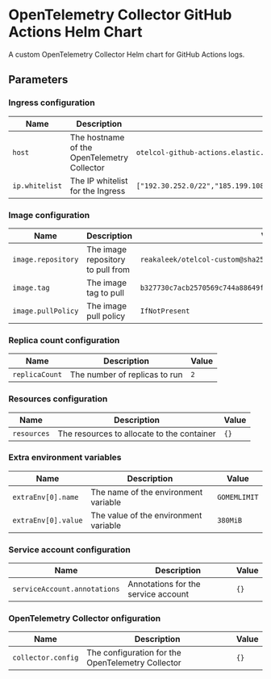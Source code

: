 # OpenTelemetry Collector GitHub Actions Helm Chart

A custom OpenTelemetry Collector Helm chart for GitHub Actions logs.

## Parameters

### Ingress configuration

| Name           | Description                                 | Value                                                                                                         |
| -------------- | ------------------------------------------- | ------------------------------------------------------------------------------------------------------------- |
| `host`         | The hostname of the OpenTelemetry Collector | `otelcol-github-actions.elastic.dev`                                                                          |
| `ip.whitelist` | The IP whitelist for the Ingress            | `["192.30.252.0/22","185.199.108.0/22","140.82.112.0/20","143.55.64.0/20","2a0a:a440::/29","2606:50c0::/32"]` |

### Image configuration

| Name               | Description                       | Value                                                              |
| ------------------ | --------------------------------- | ------------------------------------------------------------------ |
| `image.repository` | The image repository to pull from | `reakaleek/otelcol-custom@sha256`                                  |
| `image.tag`        | The image tag to pull             | `b327730c7acb2570569c744a88649fdb19925322ce3e4f8fac300ff01dd2f983` |
| `image.pullPolicy` | The image pull policy             | `IfNotPresent`                                                     |

### Replica count configuration

| Name           | Description                   | Value |
| -------------- | ----------------------------- | ----- |
| `replicaCount` | The number of replicas to run | `2`   |

### Resources configuration

| Name        | Description                                | Value |
| ----------- | ------------------------------------------ | ----- |
| `resources` | The resources to allocate to the container | `{}`  |

### Extra environment variables

| Name                | Description                           | Value        |
| ------------------- | ------------------------------------- | ------------ |
| `extraEnv[0].name`  | The name of the environment variable  | `GOMEMLIMIT` |
| `extraEnv[0].value` | The value of the environment variable | `380MiB`     |

### Service account configuration

| Name                         | Description                         | Value |
| ---------------------------- | ----------------------------------- | ----- |
| `serviceAccount.annotations` | Annotations for the service account | `{}`  |

### OpenTelemetry Collector onfiguration

| Name               | Description                                       | Value |
| ------------------ | ------------------------------------------------- | ----- |
| `collector.config` | The configuration for the OpenTelemetry Collector | `{}`  |
